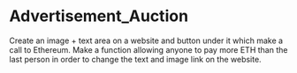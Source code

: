 # Advertisement_Auction
Create an image + text area on a website and button under it which make a call to Ethereum. Make a function allowing anyone to pay more ETH than the last person in order to change the text and image link on the website. 
